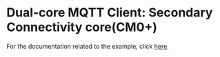 # Dual-core MQTT Client: Secondary Connectivity core(CM0+)

For the documentation related to the example, click  [here](../README.md).
